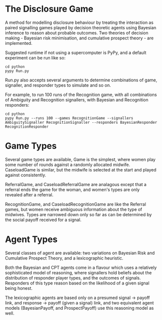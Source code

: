 The Disclosure Game
===============
A method for modelling disclosure behaviour
by treating the interaction as paired signalling games played by decision
theoretic agents using Bayesian inference to reason about probable outcomes.
Two theories of decision making - Bayesian risk
minimisation, and cumulative prospect theory - are implemented.

Suggested runtime if not using a supercomputer is PyPy, and a default experiment can be run like so:

    cd python
    pypy Run.py

Run.py also accepts several arguments to determine combinations of game, signaller, and responder types to simulate and so on.

For example, to run 100 runs of the Recognition game, with all combinations of Ambiguity and Recognition signallers, with Bayesian and Recognition responders:
        
    cd python
    pypy Run.py --runs 100 --games RecognitionGame --signallers AmbiguitySignaller RecognitionSignaller --responders BayesianResponder RecognitionResponder

Game Types
===============
Several game types are available, Game is the simplest, where women play some number of rounds against a randomly allocated midwife. CaseloadGame is similar, but the midwife is selected at the start and played against consistently.

ReferralGame, and CaseloadReferralGame are analagous except that a referral ends the game for the woman, and women's types are only revealed after a referral.

RecognitionGame, and CaseloadRecognitionGame are like the Referral games, but women receive ambiguous information about the type of midwives. Types are narrowed down only so far as can be determined by the social payoff received for a signal.

Agent Types
===============

Several classes of agent are available: two variations on Bayesian Risk and Cumulative Prospect Theory, and a lexicographic heuristic.

Both the Bayesian and CPT agents come in a flavour which uses a relatively sophisticated model of reasoning, where signallers hold beliefs about the distribution of responder player types, and the outcomes of signals. Responders of this type reason based on the likelihood of a given signal being honest.

The lexicographic agents are based only on a presumed signal -> payoff link, and response -> payoff (given a signal) link, and two equivalent agent models (BayesianPayoff, and ProspectPayoff) use this reasoning model as well.



